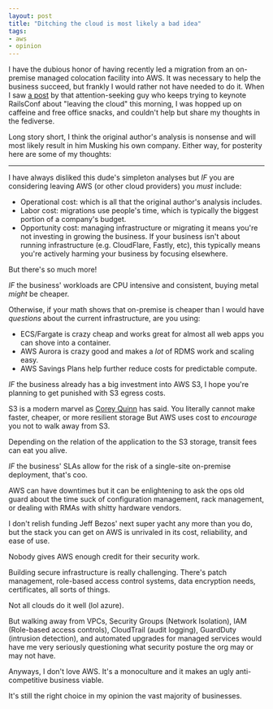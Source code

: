```yaml
---
layout: post
title: "Ditching the cloud is most likely a bad idea"
tags:
- aws
- opinion
---
```


I have the dubious honor of having recently led a migration from an on-premise
managed colocation facility into AWS. It was necessary to help the business
succeed, but frankly I would rather not have needed to do it. When I saw [a
post](https://world.hey.com/dhh/we-stand-to-save-7m-over-five-years-from-our-cloud-exit-53996caa)
by that attention-seeking guy who keeps trying to keynote RailsConf about
"leaving the cloud" this morning, I was hopped up on caffeine and free office
snacks, and couldn't help but share my thoughts in the fediverse.

Long story short, I think the original author's analysis is nonsense and will
most likely result in him Musking his own company. Either way, for posterity
here are some of my thoughts:

----

I have always disliked this dude's simpleton analyses but _IF_ you are
considering leaving AWS (or other cloud providers) you *must* include:

* Operational cost: which is all that the original author's analysis includes.
* Labor cost: migrations use people's time, which is typically the biggest
  portion of a company's budget.
* Opportunity cost: managing infrastructure or migrating it means you're not
  investing in growing the business. If your business isn't about running
  infrastructure (e.g. CloudFlare, Fastly, etc), this typically means you're
  actively harming your business by focusing elsewhere.


But there's so much more!


_IF_ the business' workloads are CPU intensive and consistent, buying metal
_might_ be cheaper.

Otherwise, if your math shows that on-premise is cheaper than I would have
*questions* about the current infrastructure, are you using:

* ECS/Fargate is crazy cheap and works great for almost all web apps you can
  shove into a container.
* AWS Aurora is crazy good and makes a *lot* of RDMS work and scaling easy.
* AWS Savings Plans help further reduce costs for predictable compute.

_IF_ the business already has a big investment into AWS S3, I hope you're
planning to get punished with S3 egress costs.

S3 is a modern marvel as [Corey Quinn](https://awscommunity.social/@Quinnypig)
has said. You literally cannot make faster, cheaper, or more resilient storage
But AWS uses cost to _encourage_ you not to walk away from S3.

Depending on the relation of the application to the S3 storage, transit fees
can eat you alive.

_IF_ the business' SLAs allow for the risk of a single-site on-premise
deployment, that's coo.

AWS can have downtimes but it can be enlightening to ask the ops old guard
about the time suck of configuration management, rack management, or dealing
with RMAs with shitty hardware vendors.

I don't relish funding Jeff Bezos' next super yacht any more than you do, but
the stack you can get on AWS is unrivaled in its cost, reliability, and ease
of use.

Nobody gives AWS enough credit for their security work.

Building secure infrastructure is really challenging. There's patch management,
role-based access control systems, data encryption needs, certificates, all
sorts of things.

Not all clouds do it well (lol azure).

But walking away from VPCs, Security Groups (Network Isolation), IAM
(Role-based access controls), CloudTrail (audit logging), GuardDuty (intrusion
detection), and automated upgrades for managed services would have me very
seriously questioning what security posture the org may or may not have.

Anyways, I don't love AWS. It's a monoculture and it makes an ugly
anti-competitive business viable.

It's still the right choice in my opinion the vast majority of businesses.

